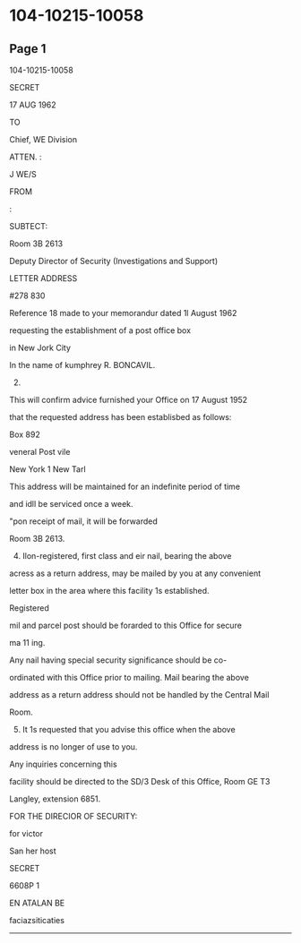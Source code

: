 # 104-10215-10058

## Page 1

104-10215-10058

SECRET

17 AUG 1962

TO

Chief, WE Division

ATTEN. :

J WE/S

FROM

:

SUBTECT:

Room 3B 2613

Deputy Director of Security (Investigations and Support)

LETTER ADDRESS

#278 830

Reference 18 made to your memorandur dated 1l August 1962

requesting the establishment of a post office box

in New Jork City

In the name of kumphrey R. BONCAVIL.

2.

This will confirm advice furnished your Office on 17 August 1952

that the requested address has been establisbed as follows:

Box 892

veneral Post vile

New York 1 New Tarl

This address will be maintained for an indefinite period of time

and idll be serviced once a week.

"pon receipt of mail, it will be forwarded

Room 3B 2613.

4. Ilon-registered, first class and eir nail, bearing the above

acress as a return address, may be mailed by you at any convenient

letter box in the area where this facility 1s established.

Registered

mil and parcel post should be forarded to this Office for secure

ma 11 ing.

Any nail having special security significance should be co-

ordinated with this Office prior to mailing. Mail bearing the above

address as a return address should not be handled by the Central Mail

Room.

5. It 1s requested that you advise this office when the above

address is no longer of use to you.

Any inquiries concerning this

facility should be directed to the SD/3 Desk of this Office, Room GE T3

Langley, extension 6851.

FOR THE DIRECIOR OF SECURITY:

for victor

San her host

SECRET

6608P 1

EN ATALAN BE

faciazsiticaties

---

